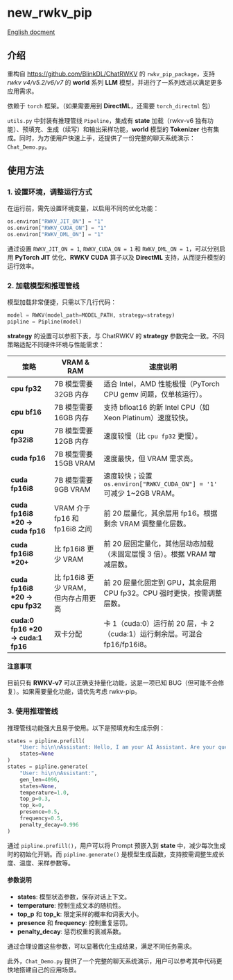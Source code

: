 # new_rwkv_pip

[English docment](readme_en.md)

## 介绍

重构自 https://github.com/BlinkDL/ChatRWKV 的 `rwkv_pip_package`，支持 _rwkv v4/v5.2/v6/v7_ 的 **world** 系列 **LLM** 模型，并进行了一系列改进以满足更多应用需求。

依赖于 `torch` 框架。（如果需要用到 **DirectML**，还需要 `torch_directml` 包）

`utils.py` 中封装有推理管线 `Pipeline`，集成有 **state** 加载（rwkv-v6 独有功能）、预填充、生成（续写）和输出采样功能，**world** 模型的 **Tokenizer** 也有集成。同时，为方便用户快速上手，还提供了一份完整的聊天系统演示：`Chat_Demo.py`。

## 使用方法

### 1. 设置环境，调整运行方式

在运行前，需先设置环境变量，以启用不同的优化功能：

```python
os.environ["RWKV_JIT_ON"] = "1"
os.environ["RWKV_CUDA_ON"] = "1"
os.environ["RWKV_DML_ON"] = "1"
```

通过设置 `RWKV_JIT_ON = 1`, `RWKV_CUDA_ON = 1` 和 `RWKV_DML_ON = 1`，可以分别启用 **PyTorch JIT** 优化、**RWKV CUDA** 算子以及 **DirectML** 支持，从而提升模型的运行效率。

### 2. 加载模型和推理管线

模型加载非常便捷，只需以下几行代码：

```python
model = RWKV(model_path=MODEL_PATH, strategy=strategy)
pipline = Pipline(model)
```

**strategy** 的设置可以参照下表，与 ChatRWKV 的 **strategy** 参数完全一致。不同策略适配不同硬件环境与性能需求：

| 策略                                | VRAM & RAM                          | 速度说明                                                                   |
| ----------------------------------- | ----------------------------------- | -------------------------------------------------------------------------- |
| **cpu fp32**                        | 7B 模型需要 32GB 内存               | 适合 Intel，AMD 性能极慢（PyTorch CPU gemv 问题，仅单核运行）。            |
| **cpu bf16**                        | 7B 模型需要 16GB 内存               | 支持 bfloat16 的新 Intel CPU（如 Xeon Platinum）速度较快。                 |
| **cpu fp32i8**                      | 7B 模型需要 12GB 内存               | 速度较慢（比 `cpu fp32` 更慢）。                                           |
| **cuda fp16**                       | 7B 模型需要 15GB VRAM               | 速度最快，但 VRAM 需求高。                                                 |
| **cuda fp16i8**                     | 7B 模型需要 9GB VRAM                | 速度较快；设置 `os.environ["RWKV_CUDA_ON"] = '1'` 可减少 1~2GB VRAM。      |
| **cuda fp16i8 \*20 -> cuda fp16**   | VRAM 介于 fp16 和 fp16i8 之间       | 前 20 层量化，其余层用 fp16。根据剩余 VRAM 调整量化层数。                  |
| **cuda fp16i8 \*20+**               | 比 fp16i8 更少 VRAM                 | 前 20 层固定量化，其他层动态加载（未固定层慢 3 倍）。根据 VRAM 增减层数。  |
| **cuda fp16i8 \*20 -> cpu fp32**    | 比 fp16i8 更少 VRAM，但内存占用更高 | 前 20 层量化固定到 GPU，其余层用 CPU fp32。CPU 强时更快，按需调整层数。    |
| **cuda:0 fp16 \*20 -> cuda:1 fp16** | 双卡分配                            | 卡 1（cuda:0）运行前 20 层，卡 2（cuda:1）运行剩余层。可混合 fp16/fp16i8。 |

#### 注意事项

目前只有 **RWKV-v7** 可以正确支持量化功能，这是一项已知 BUG（但可能不会修复）。如果需要量化功能，请优先考虑 rwkv-pip。

### 3. 使用推理管线

推理管线功能强大且易于使用。以下是预填充和生成示例：

```python
states = pipline.prefill(
    "User: hi\n\nAssistant: Hello, I am your AI Assistant. Are your question?\n\n",
    states=None
)
states = pipline.generate(
    "User: hi\n\nAssistant:",
    gen_len=4096,
    states=None,
    temperature=1.0,
    top_p=0.3,
    top_k=0,
    presence=0.5,
    frequency=0.5,
    penalty_decay=0.996
)
```

通过 `pipline.prefill()`，用户可以将 Prompt 预嵌入到 **state** 中，减少每次生成时的初始化开销。而 `pipline.generate()` 是模型生成函数，支持按需调整生成长度、温度、采样参数等。

#### 参数说明

- **states**: 模型状态参数，保存对话上下文。
- **temperature**: 控制生成文本的随机性。
- **top_p** 和 **top_k**: 限定采样的概率和词表大小。
- **presence** 和 **frequency**: 控制重复惩罚。
- **penalty_decay**: 惩罚权重的衰减系数。

通过合理设置这些参数，可以显著优化生成结果，满足不同任务需求。

此外，`Chat_Demo.py` 提供了一个完整的聊天系统演示，用户可以参考其中代码更快地搭建自己的应用场景。
